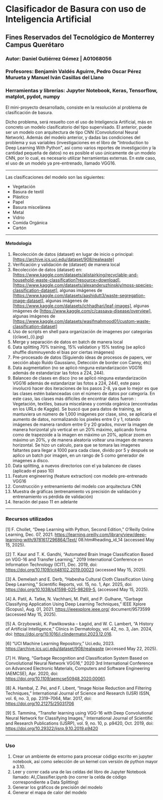 # Clasificador de Basura con uso de Inteligencia Artificial
## Fines Reservados del Tecnológico de Monterrey Campus Querétaro

### Autor: Daniel Gutiérrez Gómez | A01068056
### Profesores: Benjamín Valdés Aguirre, Pedro Oscar Pérez Murueta y Manuel Iván Casillas del Llano
### Herramientas y librerías: Jupyter Notebook, Keras, Tensorflow, matplot, pydot, numpy

El mini-proyecto desarrollado, consiste en la resolución al problema de clasificación de basura.

Dicho problema, será resuelto con el uso de Inteligencia Artificial, más en concreto un modelo clasificatorio del tipo supervisado.
El anterior, puede ser un modelo con arquitectura de tipo CNN (Convolutional Neural Network). Además del modelo anterior, y dadas
las condiciones del problema y sus variables (investigaciones en el libro de "Introduction to Deep Learning With Python", así como varios reportes de investigación y la cantidad pequeña de datos)
no es posible el uso únicamente de un modelo CNN, por lo cual, es necesario utilizar herramientas externas. En este caso, el uso de un modelo ya pre-entrenado, llamado VGG16.

---
Las clasificaciones del modelo son las siguientes:
* Vegetación
* Basura de textil
* Plástico
* Papel
* Basura miscelánea
* Metal
* Vidrio
* Comida Orgánica
* Cartón

---
#### Metodología
1. Recolección de datos (dataset) en lugar de inicio o principal: [https://archive.ics.uci.edu/dataset/908/realwaste]
2. Verificación y validación de (dataset) de manera local
3. Recolección de datos (dataset) en: [https://www.kaggle.com/datasets/alistairking/recyclable-and-household-waste-classification?resource=download], [https://www.kaggle.com/datasets/alexanderuzhinskiy/moss-species-classification-dataset], algunas imágenes de [https://www.kaggle.com/datasets/aashidutt3/waste-segregation-image-dataset], algunas imágenes de [https://www.kaggle.com/datasets/ichhadhari/leaf-images], algunas imágenes de [https://www.kaggle.com/c/cassava-disease/overview], algunas imágenes de [https://www.kaggle.com/datasets/wasifmahmood01/custom-waste-classification-dataset]
4. Uso de scripts en shell para organización de imagenes por categorías ({clase}_{i}.jpg)
5. Merge y separación de datos en batch de manera local
6. Data splitting 70% training, 15% validation y 15% testing (se aplicó shuffle disminuyendo el bias por ciertas imágenes)
7. Pre-procesado de datos (Siguiendo ideas de procesos de papers, ver sección abajo Ruido Gaussiano, Detección de border con Canny, étc)
8. Data augmentation (no se aplicó ninguna estandarización VGG16 además de estandarizar las fotos a 224, 244). 
9. Balanceo de clases en disco (no se aplicó ninguna estandarización VGG16 además de estandarizar las fotos a 224, 244), este paso involucró hacer dos iteraciones de los pasos 2-8, ya que lo mejor es que las clases estén balanceadas con el número de datos por categoría. En este caso, las clases más difíciles de encontrar datos fueron : Vegetación, textiles, basura miscelánea y comida orgánica (encontradas en los URLs de Kaggle). Se buscó que para datos de training, se mantuviera un número de 1,000 imágenes por clase, sino, se aplicaría el aumento de datos, normalizando los pixeles entre 0 y 1, rotando imágenes de manera random entre 0 y 20 grados, mover la imagen de manera horizontal y/o vertical en un 20% máximo, aplicando forma como de trapezoide a la imagen en máximo un 20%, aplicar zoom en máximo un 20%, y de manera aleatoria voltear una imagen de manera horizontal. Se hizo un calculo, para que se tomara las imagenes faltantes para llegar a 1000 para cada clase, divido por 5 y después se aplico un batch por imagen, en un rango de 5 como generador de imagenes a disco.
10. Data splitting, a nuevos directorios con el ya balanceo de clases (aplicado el paso 10)
11. Feature engineering (feature extraction) con modelo pre-entrenado VGG16
12. Construcción y entrenamiento del modelo con arquitectura CNN
13. Muestra de gráficas (entrenamiento vs precisión de validación y entrenamiento vs pérdida de validación)
14. Iteración del paso 11 en adelante

---
### Recursos utilizados
[1] F. Chollet, “Deep Learning with Python, Second Edition,” O’Reilly Online Learning, Dec.
 07, 2021. https://learning.oreilly.com/library/view/deep-learning-with/9781617296864/Text/
 08.htm#heading_id_14 (accessed May 15, 2025).

[2] T. Kaur and T. K. Gandhi, “Automated Brain Image Classification Based on VGG-16 and
 Transfer Learning,” 2019 International Conference on Information Technology (ICIT), 
 Dec. 2019, doi: https://doi.org/10.1109/icit48102.2019.00023
 (accessed May 15, 2025).

[3] A. Demelash and E. Derb, “Habesha Cultural Cloth Classification Using Deep Learning,”
 Scientific Reports, vol. 15, no. 1, Apr. 2025, doi: https://doi.org/10.1038/s41598-025-98269-5,
 (accessed May 15, 2025).

[4] A. Patil, A. Tatke, N. Vachhani, M. Patil, and P. Gulhane, “Garbage Classifying Application 
Using Deep Learning Techniques,” IEEE Xplore (Scopus), Aug. 01, 2021. https://ieeexplore.ieee.org/
document/9573599 (accessed May 15, 2025).

[5] A. Grzybowski, K. Pawlikowska – Łagód, and W. C. Lambert, “A History of Artificial Intelligence,” Clinics in Dermatology, vol. 42, no. 3, Jan. 2024, doi: https://doi.org/10.1016/j.clindermatol.2023.12.016.

[6] “UCI Machine Learning Repository,” Uci.edu, 2023. https://archive.ics.uci.edu/dataset/908/realwaste (accessed May 22, 2025).

[7] H. Wang, “Garbage Recognition and Classification System Based on Convolutional Neural Network VGG16,” 2020 3rd International Conference on Advanced Electronic Materials, Computers and Software Engineering (AEMCSE), Apr. 2020, doi: https://doi.org/10.1109/aemcse50948.2020.00061.

[8] A. Hambal, Z. Pei, and F. Libent, “Image Noise Reduction and Filtering Techniques,” International Journal of Science and Research (IJSR) ISSN, vol. 6, no. 3, pp. 2319–7064, Mar. 2017, doi: https://doi.org/10.21275/25031706

[9] S. Tammina, “Transfer learning using VGG-16 with Deep Convolutional Neural Network for Classifying Images,” International Journal of Scientific and Research Publications (IJSRP), vol. 9, no. 10, p. p9420, Oct. 2019, doi: https://doi.org/10.29322/ijsrp.9.10.2019.p9420

---

### Uso
1. Crear un ambiente de entorno para procesar código escrito en jupyter notebook, así como selección de un kernel con versión de python mayor a 3.10.
2. Leer y correr cada una de las celdas del libro de Jupyter Notebook llamado: AI_Classifier.ipynb (no correr la celda de código correspondiente a Data Splitting)
3. Generar los gráficos de precisión del modelo
4. Generar el mapa de calor del modelo